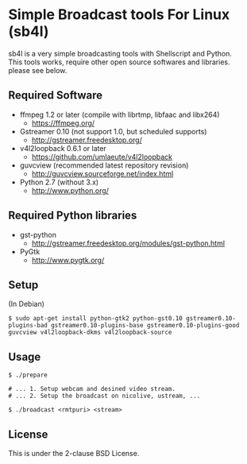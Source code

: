 <!-- vim: set noet ts=2 sts=2 sw=2 ft=markdown : -->

Simple Broadcast tools For Linux (sb4l)
=========================================

sb4l is a very simple broadcasting tools with Shellscript and Python.  
This tools works, require other open source softwares and libraries.   
please see below.

Required Software
-----------------

- ffmpeg 1.2 or later (compile with librtmp, libfaac and libx264)
  - https://ffmpeg.org/
- Gstreamer 0.10 (not support 1.0, but scheduled supports)
  - http://gstreamer.freedesktop.org/
- v4l2loopback 0.6.1 or later 
  - https://github.com/umlaeute/v4l2loopback
- guvcview (recommended latest repository revision)
  - http://guvcview.sourceforge.net/index.html
- Python 2.7 (without 3.x)
  - http://www.python.org/

Required Python libraries
-------------------------

- gst-python
  - http://gstreamer.freedesktop.org/modules/gst-python.html
- PyGtk
  - http://www.pygtk.org/


Setup
-----

(In Debian)

	$ sudo apt-get install python-gtk2 python-gst0.10 gstreamer0.10-plugins-bad gstreamer0.10-plugins-base gstreamer0.10-plugins-good guvcview v4l2loopback-dkms v4l2loopback-source


Usage
-----

	$ ./prepare

	# ... 1. Setup webcam and desined video stream.
	# ... 2. Setup the broadcast on nicolive, ustream, ...

	$ ./broadcast <rmtpuri> <stream>

License
-------

This is under the 2-clause BSD License.

